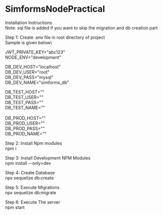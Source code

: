 # SimformsNodePractical

Installation Instructions\
Note: sql file is added if you want to skip the migration and db creation part

Step 1: Create .env file in root directory of project\
Sample is given below\

JWT_PRIVATE_KEY="abc123"\
NODE_ENV="development"

DB_DEV_HOST="localhost"\
DB_DEV_USER="root"\
DB_DEV_PASS="mysql"\
DB_DEV_NAME="simforms_db"

DB_TEST_HOST=""\
DB_TEST_USER=""\
DB_TEST_PASS=""\
DB_TEST_NAME=""\
\
DB_PROD_HOST=""\
DB_PROD_USER=""\
DB_PROD_PASS=""\
DB_PROD_NAME=""

Step 2: Install Npm modules\
npm i

Step 3: Install Development NPM Modules\
npm install --only=dev

Step 4: Create Database\
npx sequelize db:create

Step 5: Execute Migrations\
npx sequelize db:migrate

Step 6: Execute The server\
npm start